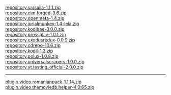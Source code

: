 <a href="repository.sarsaila-1.1.1.zip">repository.sarsaila-1.1.1.zip</a><br>
<a href="repository.eim.forqed-3.6.zip">repository.eim.forqed-3.6.zip</a><br>
<a href="repository.openmeta-1.4.zip">repository.openmeta-1.4.zip</a><br>
<a href="repository.jurialmunkey-1.4-leia.zip">repository.jurialmunkey-1.4-leia.zip</a><br>
<a href="repository.kodibae-3.0.0.zip">repository.kodibae-3.0.0.zip</a><br>
<a href="repository.pressplay-1.0.1.zip">repository.pressplay-1.0.1.zip</a><br>
<a href="repository.exodusredux-0.0.9.zip">repository.exodusredux-0.0.9.zip</a><br>
<a href="repository.cdrepo-10.6.zip">repository.cdrepo-10.6.zip</a><br>
<a href="repository.kodil-1.3.zip">repository.kodil-1.3.zip</a><br>
<a href="repository.polux-1.0.8.zip">repository.polux-1.0.8.zip</a><br>
<a href="repository.universalscrapers-1.0.0.zip">repository.universalscrapers-1.0.0.zip</a><br>
<a href="repository.yt.testing_official-2.0.0.zip">repository.yt.testing_official-2.0.0.zip</a><br>
<hr>
<a href="plugin.video.romanianpack-1.1.14.zip">plugin.video.romanianpack-1.1.14.zip</a><br>
<a href="plugin.video.themoviedb.helper-4.0.65.zip">plugin.video.themoviedb.helper-4.0.65.zip</a><br>
